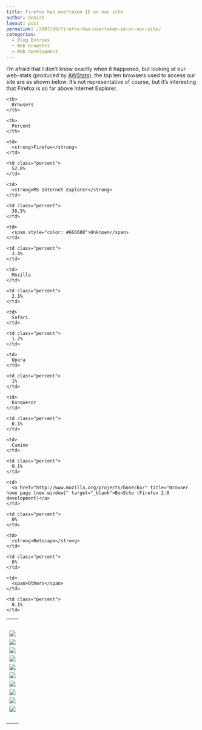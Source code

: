 ```yaml
---
title: Firefox has overtaken IE on our site
author: denish
layout: post
permalink: /2007/10/firefox-has-overtaken-ie-on-our-site/
categories:
  - Blog Entries
  - Web browsers
  - Web development
---
```

I&#8217;m afraid that I don&#8217;t know exactly when it happened, but looking at our web-stats (produced by [AWStats][1]), the top ten browsers used to access our site are as shown below. It&#8217;s not representative of course, but it&#8217;s interesting that Firefox is so far above Internet Explorer.<!--more-->

<table class="browsers">
  <tr>
    <th>
      &nbsp;
    </th>
    
    <th>
      Browsers
    </th>
    
    <th>
      Percent
    </th>
  </tr>
  
  <tr>
    <td>
      <img src="/images/browsers/firefox.png" />
    </td>
    
    <td>
      <strong>Firefox</strong>
    </td>
    
    <td class="percent">
      52.8%
    </td>
  </tr>
  
  <tr>
    <td>
      <img src="/images/browsers/msie.png" />
    </td>
    
    <td>
      <strong>MS Internet Explorer</strong>
    </td>
    
    <td class="percent">
      38.5%
    </td>
  </tr>
  
  <tr>
    <td>
      <img src="/images/browsers/unknown.png" />
    </td>
    
    <td>
      <span style="color: #666688">Unknown</span>
    </td>
    
    <td class="percent">
      3.4%
    </td>
  </tr>
  
  <tr>
    <td>
      <img src="/images/browsers/mozilla.png" />
    </td>
    
    <td>
      Mozilla
    </td>
    
    <td class="percent">
      2.1%
    </td>
  </tr>
  
  <tr>
    <td>
      <img src="/images/browsers/safari.png" />
    </td>
    
    <td>
      Safari
    </td>
    
    <td class="percent">
      1.2%
    </td>
  </tr>
  
  <tr>
    <td>
      <img src="/images/browsers/opera.png" />
    </td>
    
    <td>
      Opera
    </td>
    
    <td class="percent">
      1%
    </td>
  </tr>
  
  <tr>
    <td>
      <img src="/images/browsers/konqueror.png" />
    </td>
    
    <td>
      Konqueror
    </td>
    
    <td class="percent">
      0.1%
    </td>
  </tr>
  
  <tr>
    <td>
      <img src="/images/browsers/chimera.png" />
    </td>
    
    <td>
      Camino
    </td>
    
    <td class="percent">
      0.1%
    </td>
  </tr>
  
  <tr>
    <td>
      <img src="/images/browsers/firefox.png" />
    </td>
    
    <td>
      <a href="http://www.mozilla.org/projects/bonecho/" title="Browser home page [new window]" target="_blank">BonEcho (Firefox 2.0 development)</a>
    </td>
    
    <td class="percent">
      0%
    </td>
  </tr>
  
  <tr>
    <td>
      <img src="/images/browsers/netscape.png" />
    </td>
    
    <td>
      <strong>Netscape</strong>
    </td>
    
    <td class="percent">
      0%
    </td>
  </tr>
  
  <tr>
    <td>
      &nbsp;
    </td>
    
    <td>
      <span>Others</span>
    </td>
    
    <td class="percent">
      0.1%
    </td>
  </tr>
</table>

 [1]: http://awstats.sourceforge.net/